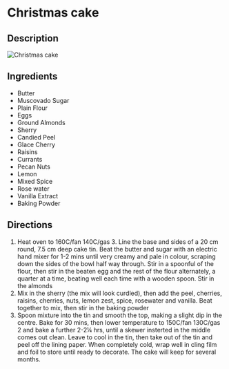 # Christmas cake

## Description
![Christmas cake](https://www.themealdb.com/images/media/meals/ldnrm91576791881.jpg "Christmas cake")

## Ingredients
- Butter
- Muscovado Sugar
- Plain Flour
- Eggs
- Ground Almonds
- Sherry
- Candied Peel
- Glace Cherry
- Raisins
- Currants
- Pecan Nuts
- Lemon
- Mixed Spice
- Rose water
- Vanilla Extract
- Baking Powder

## Directions
1. Heat oven to 160C/fan 140C/gas 3. Line the base and sides of a 20 cm round, 7.5 cm deep cake tin. Beat the butter and sugar with an electric hand mixer for 1-2 mins until very creamy and pale in colour, scraping down the sides of the bowl half way through. Stir in a spoonful of the flour, then stir in the beaten egg and the rest of the flour alternately, a quarter at a time, beating well each time with a wooden spoon. Stir in the almonds
2. Mix in the sherry (the mix will look curdled), then add the peel, cherries, raisins, cherries, nuts, lemon zest, spice, rosewater and vanilla. Beat together to mix, then stir in the baking powder
3. Spoon mixture into the tin and smooth the top, making a slight dip in the centre. Bake for 30 mins, then lower temperature to 150C/fan 130C/gas 2 and bake a further 2-2¼ hrs, until a skewer insterted in the middle comes out clean. Leave to cool in the tin, then take out of the tin and peel off the lining paper. When completely cold, wrap well in cling film and foil to store until ready to decorate. The cake will keep for several months.
